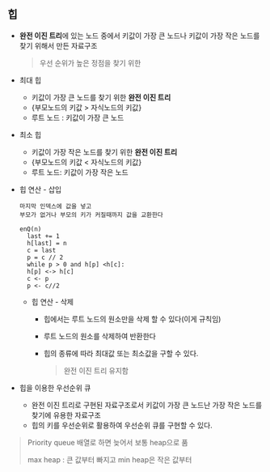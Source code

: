 ## 힙

* **완전 이진 트리**에 있는 노드 중에서 키값이 가장 큰 노드나 키값이 가장 작은 노드를 찾기 위해서 만든 자료구조

  > 우선 순위가 높은 정점을 찾기 위한

* 최대 힙

  * 키값이 가장 큰 노드를 찾기 위한 **완전 이진 트리**
  * {부모노드의 키값 > 자식노드의 키값}
  * 루트 노드 : 키값이 가장 큰 노드

* 최소 힙

  * 키값이 가장 작은 노드를 찾기 위한 **완전 이진 트리**
  * {부모노드의 키값 < 자식노드의 키값}
  * 루트 노드: 키값이 가장 작은 노드

+ 힙 연산 - 삽입

  ```
  마지막 인덱스에 값을 넣고
  부모가 없거나 부모의 키가 커질때까지 값을 교환한다
  
  enQ(n)
  	last += 1
  	h[last] = n
  	c = last
  	p = c // 2
  	while p > 0 and h[p] <h[c]:
  	h[p] <-> h[c]
  	c <- p
  	p <- c//2
  ```

  * 힙 연산 - 삭제

    * 힙에서는 루트 노드의 원소만을 삭제 할 수 있다(이게 규칙임)

    * 루트 노드의 원소를 삭제하여 반환한다

    * 힙의 종류에 따라 최대값 또는 최소값을 구할 수 있다. 

      > 완전 이진 트리 유지함

+ 힙을 이용한 우선순위 큐

  * 완전 이진 트리로 구현된 자료구조로서 키값이 가장 큰 노드난 가장 작은 노드를 찾기에 유용한 자료구조
  * 힙의 키를 우선순위로 활용하여 우선순위 큐를 구현할 수 있다.

> Priority queue 배열로 하면 늦어서 보통 heap으로 품
>
> max heap : 큰 값부터 빠지고 min heap은 작은 값부터
